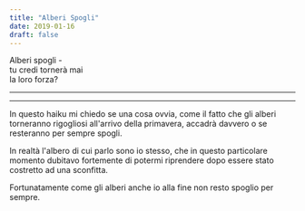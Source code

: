 ```yaml
---
title: "Alberi Spogli"
date: 2019-01-16
draft: false
---
```

Alberi spogli -  
tu credi tornerà mai  
la loro forza?  
<!--more-->
---
---
In questo haiku mi chiedo se una cosa ovvia, come il fatto che gli alberi torneranno rigogliosi all'arrivo della primavera, accadrà davvero o se resteranno per sempre spogli.

In realtà l'albero di cui parlo sono io stesso, che in questo particolare momento dubitavo fortemente di potermi riprendere dopo essere stato costretto ad una sconfitta.

Fortunatamente come gli alberi anche io alla fine non resto spoglio per sempre.